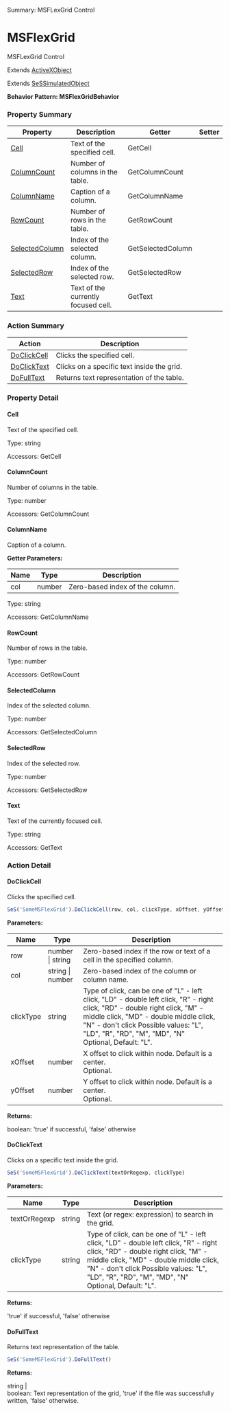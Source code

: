 Summary: MSFLexGrid Control

# MSFlexGrid

MSFLexGrid Control
 
Extends [ActiveXObject](ActiveXObject.md)

Extends [SeSSimulatedObject](SeSSimulatedObject.md)





**Behavior Pattern: MSFlexGridBehavior**


<!-- ============================== property summary ========================== -->

  

### Property Summary

| **Property** | **Description** | **Getter** | **Setter** |
| ------------ | --------------- | ---------- | ---------- |
| [Cell](#cell) | Text of the specified cell. | GetCell |  |
| [ColumnCount](#columncount) | Number of columns in the table. | GetColumnCount |  |
| [ColumnName](#columnname) | Caption of a column. | GetColumnName |  |
| [RowCount](#rowcount) | Number of rows in the table. | GetRowCount |  |
| [SelectedColumn](#selectedcolumn) | Index of the selected column. | GetSelectedColumn |  |
| [SelectedRow](#selectedrow) | Index of the selected row. | GetSelectedRow |  |
| [Text](#text) | Text of the currently focused cell. | GetText |  |



  
<!-- ============================== action summary ========================== -->



### Action Summary

|  **Action** | **Description** | 
| ----------- | --------------- |
|  [DoClickCell](#doclickcell) | Clicks the specified cell. |
|  [DoClickText](#doclicktext) | Clicks on a specific text inside the grid. |
|  [DoFullText](#dofulltext) | Returns text representation of the table. |




<!-- ============================== property detail ========================== -->
  
### Property Detail
    
<a name="Cell"></a>
#### Cell


Text of the specified cell.

      
  
      
Type: string
      
      
Accessors: GetCell
      
    
<a name="ColumnCount"></a>
#### ColumnCount


Number of columns in the table.

      
  
      
Type: number
      
      
Accessors: GetColumnCount
      
    
<a name="ColumnName"></a>
#### ColumnName


Caption of a column.

      
**Getter Parameters:**

| **Name** | **Type** | **Description** |
| -------- | -------- | --------------- |  
| col | number | Zero-based index of the column. |


  
      
Type: string
      
      
Accessors: GetColumnName
      
    
<a name="RowCount"></a>
#### RowCount


Number of rows in the table.

      
  
      
Type: number
      
      
Accessors: GetRowCount
      
    
<a name="SelectedColumn"></a>
#### SelectedColumn


Index of the selected column.

      
  
      
Type: number
      
      
Accessors: GetSelectedColumn
      
    
<a name="SelectedRow"></a>
#### SelectedRow


Index of the selected row.

      
  
      
Type: number
      
      
Accessors: GetSelectedRow
      
    
<a name="Text"></a>
#### Text


Text of the currently focused cell.

      
  
      
Type: string
      
      
Accessors: GetText
      
    
  
  
<!-- ============================== action detail ========================== -->
  
### Action Detail
    
<a name="DoClickCell"></a>    
#### DoClickCell

Clicks the specified cell.

```javascript
SeS('SomeMSFlexGrid').DoClickCell(row, col, clickType, xOffset, yOffset)
```


**Parameters:**

|  **Name** | **Type** | **Description** |
| ---------- | -------- | --------------- |
| row | number \| string |  Zero-based index if the row or text of a cell in the specified column. |
| col | string \| number |  Zero-based index of the column or column name. |
| clickType | string |  Type of click, can be one of "L" - left click, "LD" - double left click, "R" - right click, "RD" - double right click, "M" - middle click, "MD" - double middle click, "N" - don't click Possible values: "L", "LD", "R", "RD", "M", "MD", "N"<br>Optional, Default: "L". |
| xOffset | number |  X offset to click within node. Default is a center.<br>Optional. |
| yOffset | number |  Y offset to click within node. Default is a center.<br>Optional. |




**Returns:**

boolean: 'true' if successful, 'false' otherwise



<a name="see.also.msflexgrid.doclickcell"></a>

<a name="DoClickText"></a>    
#### DoClickText

Clicks on a specific text inside the grid.

```javascript
SeS('SomeMSFlexGrid').DoClickText(textOrRegexp, clickType)
```


**Parameters:**

|  **Name** | **Type** | **Description** |
| ---------- | -------- | --------------- |
| textOrRegexp | string |  Text (or regex: expression) to search in the grid. |
| clickType | string |  Type of click, can be one of "L" - left click, "LD" - double left click, "R" - right click, "RD" - double right click, "M" - middle click, "MD" - double middle click, "N" - don't click Possible values: "L", "LD", "R", "RD", "M", "MD", "N"<br>Optional, Default: "L". |




**Returns:**

'true' if successful, 'false' otherwise



<a name="see.also.msflexgrid.doclicktext"></a>

<a name="DoFullText"></a>    
#### DoFullText

Returns text representation of the table.

```javascript
SeS('SomeMSFlexGrid').DoFullText()
```




**Returns:**

string | <br>boolean: Text representation of the grid, 'true' if the file was successfully written, 'false' otherwise.



<a name="see.also.msflexgrid.dofulltext"></a>

  

